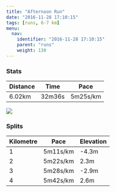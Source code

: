 ```yaml
---
title: "Afternoon Run"
date: "2016-11-28 17:10:15"
tags: [runs, 6-7 km]
menu:
  nav:
    identifier: "2016-11-28 17:10:15"
    parent: "runs"
    weight: 130
---
```


### Stats

| Distance | Time | Pace |
|----------|------|------|
|6.02km|32m36s|5m25s/km|

<img src='https://maps.googleapis.com/maps/api/staticmap?maptype=roadmap&path=enc:ivjeIjhvLeMgDmC|q@~B~@eAx@`@fFtEjS~InR|DjTnEbFhDb@bOpYvEfStDx[_Hsc@gGiTsK{PiDYsEeGeC}Ik@uJsH{K_EgNaBsNjAgB{A{At@sB^}g@f@sDpD\&key=AIzaSyAfqMeaZ1CCJFGP5cWud__oZnT_Pybg-1M&size=800x800&markers=color:yellow|label:S|53.47189,-2.24918&markers=color:green|label:F|53.4733,-2.24843'>

### Splits

| Kilometre | Pace | Elevation |
|------|------|-----------|
|1|5m11s/km|-4.3m|
|2|5m22s/km|2.3m|
|3|5m28s/km|-2.9m|
|4|5m42s/km|2.6m|
